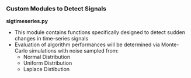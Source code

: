### Custom Modules to Detect Signals
**sigtimeseries.py**
  - This module contains functions specifically designed to detect sudden changes in time-series signals
  - Evaluation of algorithm performances will be determined via Monte-Carlo simulations with noise sampled from:
    + Normal Distribution
    + Uniform Distribution
    + Laplace Distibution
    
    
